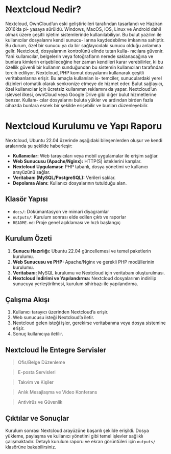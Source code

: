 # Nextcloud Nedir?

Nextcloud, OwnCloud’un eski geliştiricileri tarafından tasarlandı ve Haziran 2016’da pi- yasaya sürüldü. Windows, MacOS, iOS, Linux ve Android dahil olmak üzere çeşitli işletim sistemlerinde kullanılabiliyor. Bu bulut yazılım ile kullanıcılar dosyalarını kendi sunucu- larına kaydedebilme imkanına sahiptir. Bu durum, özel bir sunucu ya da bir sağlayıcıdaki sunucu olduğu anlamına gelir. Nextcloud, dosyalarının kontrolünü elinde tutan kulla- nıcılara güvenir. Yani kullanıcılar, belgelerin veya fotoğrafların nerede saklanacağına ve bunlara kimlerin erişebileceğine her zaman kendileri karar verebilirler, ki bu özellik güvenli bir kullanım sunduğundan bu sistemin kullanıcıları tarafından tercih ediliyor. Nextcloud, PHP komut dosyalarını kullanarak çeşitli veritabanlarına erişir. Bu amaçla kullanılan is- temciler, sunuculardaki yerel dizinleri otomatik olarak senkronize etmeye de hizmet eder. Bulut sağlayıcı, özel kullanıcılar için ücretsiz kullanımın reklamını da yapar. Nextcloud’un işlevsel ilkesi, ownCloud veya Google Drive gibi diğer bulut hizmetlerine benzer. Kullanı- cılar dosyalarını buluta yükler ve ardından birden fazla cihazda bunlara esnek bir şekilde erişebilir ve bunları düzenleyebilir.

# Nextcloud Kurulumu ve Yapı Raporu

Nextcloud, Ubuntu 22.04 üzerinde aşağıdaki bileşenlerden oluşur ve kendi aralarında şu şekilde haberleşir:

- **Kullanıcılar:** Web tarayıcıları veya mobil uygulamalar ile erişim sağlar.
- **Web Sunucusu (Apache/Nginx):** HTTP(S) isteklerini karşılar.
- **Nextcloud Uygulaması:** PHP tabanlı, dosya yönetimi ve kullanıcı arayüzünü sağlar.
- **Veritabanı (MySQL/PostgreSQL):** Verileri saklar.
- **Depolama Alanı:** Kullanıcı dosyalarının tutulduğu alan.

## Klasör Yapısı

- `docs/`: Dökümantasyon ve mimari diyagramlar
- `outputs/`: Kurulum sonrası elde edilen çıktı ve raporlar
- `README.md`: Proje genel açıklaması ve hızlı başlangıç

## Kurulum Özeti

1. **Sunucu Hazırlığı:** Ubuntu 22.04 güncellemesi ve temel paketlerin kurulumu.
2. **Web Sunucusu ve PHP:** Apache/Nginx ve gerekli PHP modüllerinin kurulumu.
3. **Veritabanı:** MySQL kurulumu ve Nextcloud için veritabanı oluşturulması.
4. **Nextcloud İndirimi ve Yapılandırma:** Nextcloud dosyalarının indirilip sunucuya yerleştirilmesi, kurulum sihirbazı ile yapılandırma.

## Çalışma Akışı

1. Kullanıcı tarayıcı üzerinden Nextcloud’a erişir.
2. Web sunucusu isteği Nextcloud’a iletir.
3. Nextcloud gelen isteği işler, gerekirse veritabanına veya dosya sistemine erişir.
4. Sonuç kullanıcıya iletilir.

## Nextcloud İle Entegre Servisler

>Ofis/Belge Düzenleme

>E-posta Servisleri

>Takvim ve Kişiler

>Anlık Mesajlaşma ve Video Konferans

>Antivirüs ve Güvenlik

## Çıktılar ve Sonuçlar


Kurulum sonrası Nextcloud arayüzüne başarılı şekilde erişildi. Dosya yükleme, paylaşma ve kullanıcı yönetimi gibi temel işlevler sağlıklı çalışmaktadır. Detaylı kurulum raporu ve ekran görüntüleri için `outputs/` klasörüne bakabilirsiniz.
